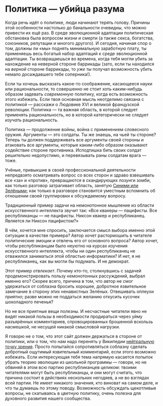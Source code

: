 # Политика — убийца разума
Когда речь идёт о политике, люди начинают терять голову. Причины этой особенности настолько до банальности очевидны, что можно привести их ещё раз. В среде эволюционной адаптации политическая обстановка была вопросом жизни и смерти (а также секса, богатства, союзников, репутации и многого другого). И сегодня, начиная спор о том, должны ли «мы» поднять минимальную заработную плату, ты применяешь весь богатый набор адаптаций к среде эволюционной адаптации. Ты возвращаешься во времена, когда тебя могли убить за нахождение на неверной стороне баррикады (зато, если ты находился на *верной* стороне баррикады, то *уже ты* получал возможность убить немало досаждавшего тебе соперника!). 

Если ты хочешь высказать какое-то соображение, касающееся науки или рациональности, то совершенно не стоит хоть каким-нибудь образом задевать *современную* политику, когда есть возможность этого избежать. Если твоя основная мысль неотделимо связана с политикой — расскажи о Людовике XVI и великой французской революции. Политика — та важная область, в которой следует применять рациональность, но в которой категорически не следует *изучать* рациональность. 

Политика — продолжение войны, война с применением словесного оружия. Аргументы — это солдаты. Ты же знаешь, на чьей ты стороне? Теперь ты должен поддерживать все аргументы своей стороны и атаковать все аргументы, которые каким-либо образом оказывают содействие стороне противника. Исподтишка бить своих солдат решительно недопустимо, и перевязывать раны солдатам врага — тоже. 

Учёные, привыкшие в своей профессиональной деятельности непредвзято осматривать вопрос со всех сторон и здраво взвешивать все «за» и «против», превращаются в скандирующих лозунги зомби, как только разговор затрагивает область, занятую [Синими или Зелёными][1]; как только в разговоре становится уместным вспомнить об отношении своей группировки к обсуждаемому вопросу. 

Традиционный пример задачи на немонотонное мышление из области искусственного интеллекта звучит так: «Все квакеры — пацифисты. Все республиканцы — не пацифисты. Никсон квакер и республиканец. Является ли Никсон пацифистом?» 

В чём, хочется мне спросить, заключается смысл выбора именно этой ситуации в качестве примера? Автор хочет растормошить в читателе политические эмоции и отвлечь его от основного вопроса? Автор хочет, чтобы республиканцам было неуютно на курсах изучения искусственного интеллекта, чтобы ни один республиканец не отважился заниматься этой областью информатики? И нет, я не республиканец, как вы могли бы подумать. И не демократ. 

Этот пример *отвлекает*. Почему кто-то, столкнувшись с задачей продемонстрировать пользу немонотонных рассуждений, выбрал именно его? Скорее всего, причина в том, что автор не смог удержаться от соблазна бросить хорошее, добротное язвительное замечание в сторону этих ненавистных Зелёных. Отвешивать оплеухи *приятно*; разве можно не поддаться желанию откусить кусочек шоколадного печенья? 

Но не все приятные вещи полезны. И несчастные читатели явно не видят никакой пользы в необходимости продираться через уйму разъярённых комментариев, спровоцированных брошенной вскользь насмешкой, не несущей никакой смысловой нагрузки. 

Я говорю не о том, что этот сайт должен держаться в стороне от политики, или о том, что нам надо перенять у Википедии [нейтральную точку зрения][2]. Просто попытайся сопротивляться соблазну сделать добротный ощутимый язвительный комментарий, если этого возможно избежать. Если интересующая тебя тема напрямую касается попыток убрать теорию эволюции из школьной программы — говори, но не обвиняй в этом всю партию республиканцев целиком: твоими читателями могут быть республиканцы, и они могут считать, что причина состоит в действиях нескольких негодяев, а не во взглядах всей партии. Не имеет никакого значения, кто виноват на самом деле, и что ты думаешь по этому поводу. Возможность обсуждать щекотливые вопросы, не скатываясь в цветную политику, очень полезна для духовного развития нашего сообщества.

 [1]: /w/%D0%A1%D0%BA%D0%B0%D0%B7_%D0%BE_%D0%BD%D0%B0%D1%83%D0%BA%D0%B5_%D0%B8_%D0%BF%D0%BE%D0%BB%D0%B8%D1%82%D0%B8%D0%BA%D0%B5 "Сказ о науке и политике"
 [2]: http://ru.wikipedia.org/wiki/%D0%92%D0%B8%D0%BA%D0%B8%D0%BF%D0%B5%D0%B4%D0%B8%D1%8F:%D0%9D%D0%B5%D0%B9%D1%82%D1%80%D0%B0%D0%BB%D1%8C%D0%BD%D0%B0%D1%8F_%D1%82%D0%BE%D1%87%D0%BA%D0%B0_%D0%B7%D1%80%D0%B5%D0%BD%D0%B8%D1%8F